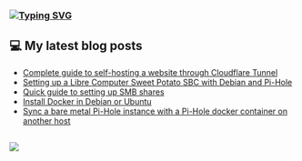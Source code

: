 ### [![Typing SVG](https://readme-typing-svg.herokuapp.com/?lines=Hello+World.+👋)](https://git.io/typing-svg)

## 💻 My latest blog posts
<!-- BLOG-POST-LIST:START -->
- [Complete guide to self-hosting a website through Cloudflare Tunnel](https://arieldiaz.codes/blog/self-host-website-cloudflare-tunnel/)
- [Setting up a Libre Computer Sweet Potato SBC with Debian and Pi-Hole](https://arieldiaz.codes/blog/setting-up-sweet-potato-debian-pihole/)
- [Quick guide to setting up SMB shares](https://arieldiaz.codes/blog/quick-guide-setting-up-smb/)
- [Install Docker in Debian or Ubuntu](https://arieldiaz.codes/blog/install-docker-debian-ubuntu/)
- [Sync a bare metal Pi-Hole instance with a Pi-Hole docker container on another host](https://arieldiaz.codes/blog/sync-bare-metal-pihole-with-container/)
<!-- BLOG-POST-LIST:END -->

##
![](https://komarev.com/ghpvc/?username=fullmetalbrackets&flat-square&color=009eaa)
